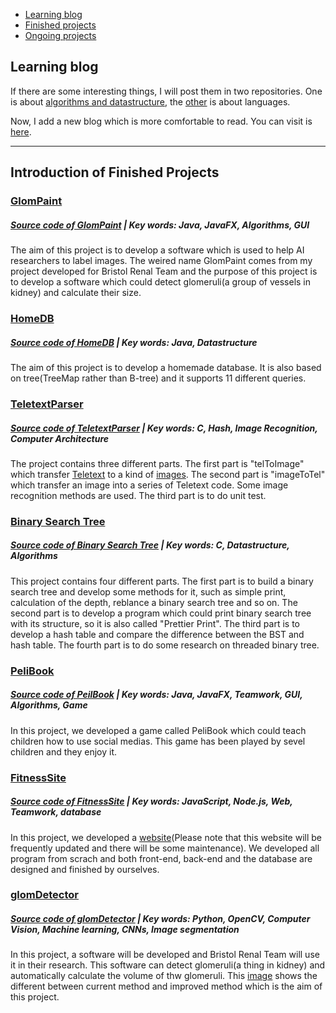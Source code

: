 * [Learning blog](#learning-blog)
* [Finished projects](#introduction-of-finished-projects)
* [Ongoing projects](#introduction-of-ongoing-projects)

## Learning blog
If there are some interesting things, I will post them in two repositories. One is about [algorithms and datastructure](https://github.com/ChenxiiGuo/DataStructure-Algorithm), the [other](https://github.com/ChenxiiGuo/learningNotes) is about languages.

Now, I add a new blog which is more comfortable to read. You can visit is [here](https://github.com/ChenxiiGuo/chenxiiguo.github.io/blob/master/techBlog.md).

***

## Introduction of Finished Projects

### [GlomPaint]
##### [Source code of GlomPaint] | Key words: Java, JavaFX, Algorithms, GUI
The aim of this project is to develop a software which is used to help AI researchers to label images.
The weired name GlomPaint comes from my project developed for Bristol Renal Team and the purpose of this project is to develop a software which could detect glomeruli(a group of vessels in kidney) and calculate their size.

### [HomeDB](https://github.com/ChenxiiGuo/javaProjects#introdution-of-homedb)
##### [Source code of HomeDB] | Key words: Java, Datastructure
The aim of this project is to develop a homemade database. It is also based on tree(TreeMap rather than B-tree) and it supports 11 different queries.

### [TeletextParser](https://github.com/ChenxiiGuo/cProjects#introduction-of-teltextparser)
##### [Source code of TeletextParser] | Key words: C, Hash, Image Recognition, Computer Architecture
The project contains three different parts. The first part is "telToImage" which transfer [Teletext](http://www.bbcbasic.co.uk/tccgen/manual/tcgen2.html) to a kind of [images](http://teletext.mb21.co.uk/gallery/ceefax/main1.shtml). The second part is "imageToTel" which transfer an image into a series of Teletext code. Some image recognition methods are used. The third part is to do unit test.

### [Binary Search Tree](https://github.com/ChenxiiGuo/cProjects#introduction-of-binarysearchtree)
##### [Source code of Binary Search Tree] | Key words: C, Datastructure, Algorithms
This project contains four different parts. The first part is to build a binary search tree and develop some methods for it, such as simple print, calculation of the depth, reblance a binary search tree and so on. The second part is to develop a program which could print binary search tree with its structure, so it is also called "Prettier Print". The third part is to develop a hash table and compare the difference between the BST and hash table. The fourth part is to do some research on threaded binary tree.

### [PeliBook](https://github.com/ChenxiiGuo/groupWorks#introduction-of-pelibook)
##### [Source code of PeilBook] | Key words: Java, JavaFX, Teamwork, GUI, Algorithms, Game
In this project, we developed a game called PeliBook which could teach children how to use social medias. This game has been played by sevel children and they enjoy it.

### [FitnessSite](https://github.com/ChenxiiGuo/groupWorks#introduction-of-fitnesssite)
##### [Source code of FitnessSite] | Key words: JavaScript, Node.js, Web, Teamwork, database
In this project, we developed a [website](http://159.65.28.157:8090)(Please note that this website will be frequently updated and there will be some maintenance). We developed all program from scrach and both front-end, back-end and the database are designed and finished by ourselves.

### [glomDetector](https://github.com/ChenxiiGuo/glomDetector/blob/master/readme.md#introduction-of-this-project)
##### [Source code of glomDetector] | Key words: Python, OpenCV, Computer Vision, Machine learning, CNNs, Image segmentation

In this project, a software will be developed and Bristol Renal Team will use it in their research. This software can detect glomeruli(a thing in kidney) and automatically calculate the volume of thw glomeruli. This [image](https://github.com/ChenxiiGuo/glomDetector/blob/master/Introduction/addedValue.png) shows the different between current method and improved method which is the aim of this project.

[GlomPaint]: https://github.com/ChenxiiGuo/javaProjects#introdution-of-glompaint
[Source code of GlomPaint]: https://github.com/ChenxiiGuo/javaProjects/tree/master/GlomPaint
[Source code of HomeDB]: https://github.com/ChenxiiGuo/javaProjects/tree/master/HomeDB
[Source code of TeletextParser]: https://github.com/ChenxiiGuo/cProjects/tree/master/TeltextParser
[Source code of Binary Search Tree]: https://github.com/ChenxiiGuo/cProjects/tree/master/binarySearchTree
[Source code of glomDetector]: https://github.com/ChenxiiGuo/glomDetector
[Source code of PeilBook]: https://github.com/ChenxiiGuo/groupWorks/tree/master/PelicanSLM
[Source code of FitnessSite]: https://github.com/ChenxiiGuo/groupWorks/tree/master/fitnessSite
